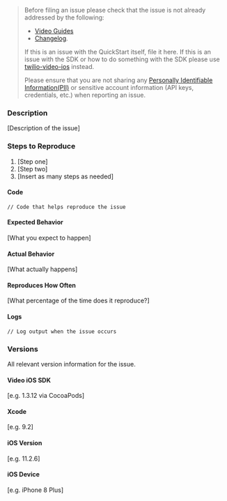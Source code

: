 <!-- Check the following before filing an issue -->
> Before filing an issue please check that the issue is not already addressed by the following:
>
>  * [Video Guides](https://www.twilio.com/docs/api/video)
>  * [Changelog](https://www.twilio.com/docs/api/video/changelog-twilio-video-ios-version-2x).
> 
> If this is an issue with the QuickStart itself, file it here. If this is an issue with the SDK or how to do something with the SDK please use [twilio-video-ios](https://github.com/twilio/twilio-video-ios/issues) instead.
>
> Please ensure that you are not sharing any
[Personally Identifiable Information(PII)](https://www.twilio.com/docs/glossary/what-is-personally-identifiable-information-pii)
or sensitive account information (API keys, credentials, etc.) when reporting an issue.

### Description

[Description of the issue]

### Steps to Reproduce

1. [Step one]
2. [Step two]
3. [Insert as many steps as needed]

#### Code

```objc
// Code that helps reproduce the issue
```

#### Expected Behavior

[What you expect to happen]

#### Actual Behavior

[What actually happens]

#### Reproduces How Often

[What percentage of the time does it reproduce?]

#### Logs

```
// Log output when the issue occurs
```

### Versions

All relevant version information for the issue.

#### Video iOS SDK

[e.g. 1.3.12 via CocoaPods]

#### Xcode

[e.g. 9.2]

#### iOS Version

[e.g. 11.2.6]

#### iOS Device

[e.g. iPhone 8 Plus]
